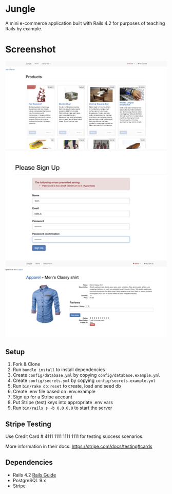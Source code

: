 # Jungle

A mini e-commerce application built with Rails 4.2 for purposes of teaching Rails by example.

# Screenshot

!["Screenshot of chatty messages in action!"](https://github.com/tnathalang/jungle-rails/blob/master/image/Screen%20Shot%202019-04-14%20at%207.32.25%20AM.png?raw=true)
!["Screenshot of chatty messages in action!"](https://github.com/tnathalang/jungle-rails/blob/master/image/Screen%20Shot%202019-04-14%20at%207.34.20%20AM.png?raw=true)
!["Screenshot of chatty messages in action!"](https://github.com/tnathalang/jungle-rails/blob/master/image/Screen%20Shot%202019-04-14%20at%207.34.53%20AM.png?raw=true)







## Setup

1. Fork & Clone
2. Run `bundle install` to install dependencies
3. Create `config/database.yml` by copying `config/database.example.yml`
4. Create `config/secrets.yml` by copying `config/secrets.example.yml`
5. Run `bin/rake db:reset` to create, load and seed db
6. Create .env file based on .env.example
7. Sign up for a Stripe account
8. Put Stripe (test) keys into appropriate .env vars
9. Run `bin/rails s -b 0.0.0.0` to start the server

## Stripe Testing

Use Credit Card # 4111 1111 1111 1111 for testing success scenarios.

More information in their docs: <https://stripe.com/docs/testing#cards>

## Dependencies

* Rails 4.2 [Rails Guide](http://guides.rubyonrails.org/v4.2/)
* PostgreSQL 9.x
* Stripe
